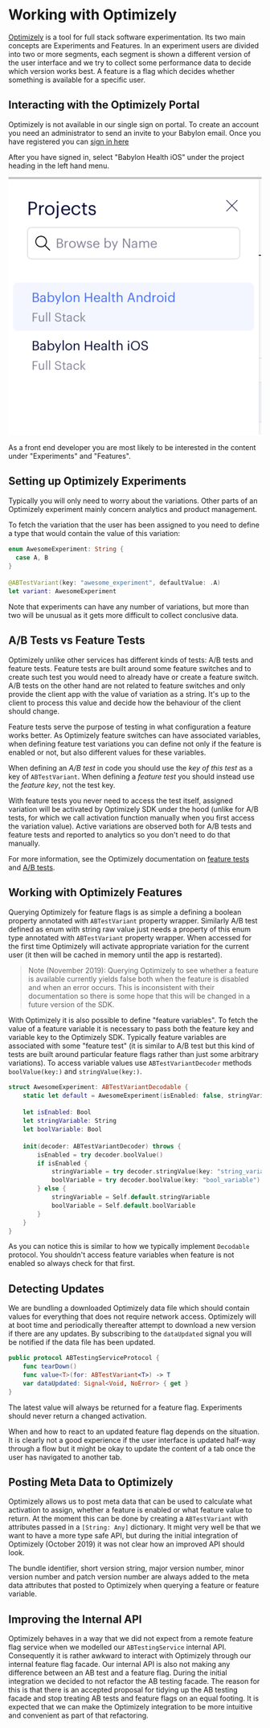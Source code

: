 Working with Optimizely
=======================

[Optimizely](https://www.optimizely.com) is a tool for full stack software experimentation. Its two main concepts are Experiments and Features. In an experiment users are divided into two or more segments, each segment is shown a different version of the user interface and we try to collect some performance data to decide which version works best. A feature is a flag which decides whether something is available for a specific user.

## Interacting with the Optimizely Portal
Optimizely is not available in our single sign on portal. To create an account you need an administrator to send an invite to your Babylon email. Once you have registered you can [sign in here](https://app.optimizely.com/signin)

After you have signed in, select "Babylon Health iOS" under the project heading in the left hand menu.

!["Babylon Health iOS"](./Assets/optimizely/OptimizelyProjects.png)

As a front end developer you are most likely to be interested in the content under "Experiments" and "Features".

## Setting up Optimizely Experiments
Typically you will only need to worry about the variations. Other parts of an Optimizely experiment mainly concern analytics and product management.

To fetch the variation that the user has been assigned to you need to define a type that would contain the value of this variation:

```swift
enum AwesomeExperiment: String {
  case A, B
}

@ABTestVariant(key: "awesome_experiment", defaultValue: .A)
let variant: AwesomeExperiment
```

Note that experiments can have any number of variations, but more than two will be unusual as it gets more difficult to collect conclusive data.

## A/B Tests vs Feature Tests

Optimizely unlike other services has different kinds of tests: A/B tests and feature tests. Feature tests are built around some feature switches and to create such test you would need to already have or create a feature switch. A/B tests on the other hand are not related to feature switches and only provide the client app with the value of variation as a string. It's up to the client to process this value and decide how the behaviour of the client should change. 

Feature tests serve the purpose of testing in what configuration a feature works better. As Optimizely feature switches can have associated variables, when defining feature test variations you can define not only if the feature is enabled or not, but also different values for these variables.

When defining an _A/B test_ in code you should use the _key of this test_ as a key of `ABTestVariant`. When defining a _feature test_ you should instead use the _feature key_, not the test key. 

With feature tests you never need to access the test itself, assigned variation will be activated by Optimizely SDK under the hood (unlike for A/B tests, for which we call activation function manually when you first access the variation value). Active variations are observed both for A/B tests and feature tests and reported to analytics so you don't need to do that manually.

For more information, see the Optimizely documentation on [feature tests](https://docs.developers.optimizely.com/full-stack/docs/run-feature-tests) and [A/B tests](https://docs.developers.optimizely.com/full-stack/docs/run-a-b-tests).

## Working with Optimizely Features

Querying Optimizely for feature flags is as simple a defining a boolean property annotated with `ABTestVariant` property wrapper. Similarly A/B test defined as enum with string raw value just needs a property of this enum type annotated with `ABTestVariant` property wrapper. When accessed for the first time Optimizely will activate appropriate variation for the current user (it then will be cached in memory until the app is restarted).

> Note (November 2019): Querying Optimizely to see whether a feature is available currently yields false both when the feature is disabled and when an error occurs. This is inconsistent with their documentation so there is some hope that this will be changed in a future version of the SDK.

With Optimizely it is also possible to define "feature variables". To fetch the value of a feature variable it is necessary to pass both the feature key and variable key to the Optimizely SDK. Typically feature variables are associated with some "feature test" (it is similar to A/B test but this kind of tests are built around particular feature flags rather than just some arbitrary variations). To access variable values use `ABTestVariantDecoder` methods `boolValue(key:)` and `stringValue(key:)`.

```swift
struct AwesomeExperiment: ABTestVariantDecodable {
	static let default = AwesomeExperiment(isEnabled: false, stringVariable: "default", boolVariable: false)

	let isEnabled: Bool
	let stringVariable: String
	let boolVariable: Bool
	
	init(decoder: ABTestVariantDecoder) throws {
		isEnabled = try decoder.boolValue()
		if isEnabled {
			stringVariable = try decoder.stringValue(key: "string_variable")
			boolVariable = try decoder.boolValue(key: "bool_variable")
		} else {
			stringVariable = Self.default.stringVariable
			boolVariable = Self.default.boolVariable
		}
	}
}
```

As you can notice this is similar to how we typically implement `Decodable` protocol. You shouldn't access feature variables when feature is not enabled so always check for that first.

## Detecting Updates
We are bundling a downloaded Optimizely data file which should contain values for everything that does not require network access. Optimizely will at boot time and periodically thereafter attempt to download a new version if there are any updates. By subscribing to the `dataUpdated` signal you will be notified if the data file has been updated.

```swift
public protocol ABTestingServiceProtocol {
    func tearDown()
    func value<T>(for: ABTestVariant<T>) -> T
    var dataUpdated: Signal<Void, NoError> { get }
}
```

The latest value will always be returned for a feature flag. Experiments should never return a changed activation.

When and how to react to an updated feature flag depends on the situation. It is clearly not a good experience if the user interface is updated half-way through a flow but it might be okay to update the content of a tab once the user has navigated to another tab.

## Posting Meta Data to Optimizely
Optimizely allows us to post meta data that can be used to calculate what activation to assign, whether a feature is enabled or what feature value to return. At the moment this can be done by creating a `ABTestVariant` with attributes passed in a `[String: Any]` dictionary. It might very well be that we want to have a more type safe API, but during the initial integration of Optimizely (October 2019) it was not clear how an improved API should look.

The bundle identifier, short version string, major version number, minor version number and patch version number are always added to the meta data attributes that posted to Optimizely when querying a feature or feature variable.

## Improving the Internal API
Optimizely behaves in a way that we did not expect from a remote feature flag service when we modelled our `ABTestingService` internal API. Consequently it is rather awkward to interact with Optimizely through our internal feature flag facade. Our internal API is also not making any difference between an AB test and a feature flag. During the initial integration we decided to not refactor the AB testing facade. The reason for this is that there is an accepted proposal for tidying up the AB testing facade and stop treating AB tests and feature flags on an equal footing. It is expected that we can make the Optimizely integration to be more intuitive and convenient as part of that refactoring.
